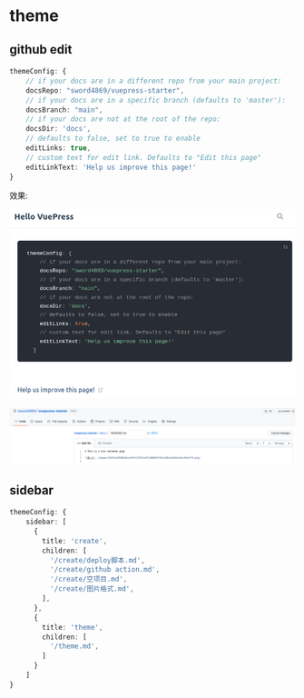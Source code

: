 
# theme

## github edit
```ts
themeConfig: {
    // if your docs are in a different repo from your main project:
    docsRepo: "sword4869/vuepress-starter",
    // if your docs are in a specific branch (defaults to 'master'):
    docsBranch: "main",
    // if your docs are not at the root of the repo:
    docsDir: 'docs',
    // defaults to false, set to true to enable
    editLinks: true,
    // custom text for edit link. Defaults to "Edit this page"
    editLinkText: 'Help us improve this page!'
}
```
效果:

![picture 1](../images/adae92a53549c0e6f4a9b5094e78c466f87c99bd57641f07e93317ab82274b9d.png)
 
![picture 2](../images/321b27a8bc06a3bfa3cff2c58e8c45e7ffc59c4881d5244fb13cf3d6382c161c.png)  

## sidebar

```ts
themeConfig: {
    sidebar: [
      {
        title: 'create',
        children: [
          '/create/deploy脚本.md',
          '/create/github action.md',
          '/create/空项目.md',
          '/create/图片格式.md',
        ],
      },
      {
        title: 'theme',
        children: [
          '/theme.md',
        ]
      }
    ]
}
```